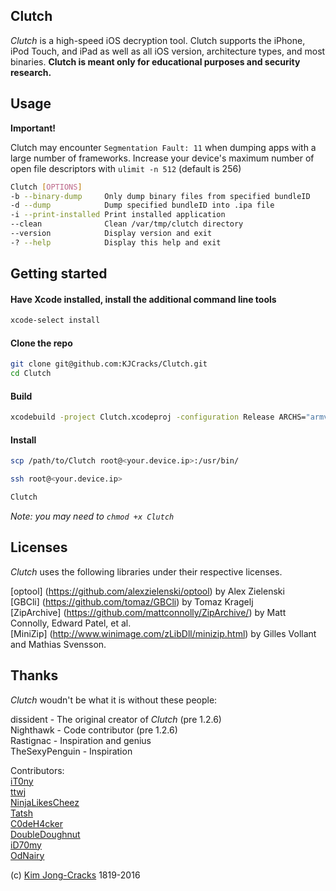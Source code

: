 


Clutch
------------
*Clutch* is a high-speed iOS decryption tool. Clutch supports the iPhone, iPod Touch, and iPad as well as all iOS version, architecture types, and most binaries. **Clutch is meant only for educational purposes and security research.**

Usage
------------

**Important!**

Clutch may encounter `Segmentation Fault: 11` when dumping apps with a large number of frameworks. 
Increase your device's maximum number of open file descriptors with `ulimit -n 512` (default is 256)

```sh 
Clutch [OPTIONS]
-b --binary-dump     Only dump binary files from specified bundleID
-d --dump            Dump specified bundleID into .ipa file
-i --print-installed Print installed application
--clean              Clean /var/tmp/clutch directory
--version            Display version and exit
-? --help            Display this help and exit
```  
Getting started
------------
#### Have Xcode installed, install the additional command line tools
```sh
xcode-select install
```
#### Clone the repo  
```sh
git clone git@github.com:KJCracks/Clutch.git
cd Clutch
```  
#### Build  
```sh
xcodebuild -project Clutch.xcodeproj -configuration Release ARCHS="armv7 armv7s arm64" build
```
#### Install

```sh
scp /path/to/Clutch root@<your.device.ip>:/usr/bin/
```
```sh 
ssh root@<your.device.ip>
```
```sh 
Clutch
```
_Note: you may need to `chmod +x Clutch`_  
  
  
Licenses
------------
*Clutch* uses the following libraries under their respective licenses.

[optool] (https://github.com/alexzielenski/optool) by Alex Zielenski<br />
[GBCli] (https://github.com/tomaz/GBCli) by Tomaz Kragelj<br />
[ZipArchive] (https://github.com/mattconnolly/ZipArchive/) by Matt Connolly, Edward Patel, et al.<br />
[MiniZip] (http://www.winimage.com/zLibDll/minizip.html) by Gilles Vollant and Mathias Svensson.

Thanks
------------
*Clutch* woudn't be what it is without these people:

dissident - The original creator of *Clutch* (pre 1.2.6)  
Nighthawk - Code contributor (pre 1.2.6)  
Rastignac - Inspiration and genius  
TheSexyPenguin - Inspiration  
  
Contributors:  
[iT0ny](https://github.com/iT0ny)  
[ttwj](https://github.com/ttwj)  
[NinjaLikesCheez](https://github.com/NinjaLikesCheez)  
[Tatsh](https://github.com/Tatsh)  
[C0deH4cker](https://github.com/C0deH4cker)  
[DoubleDoughnut](https://github.com/DoubleDoughnut)  
[iD70my](https://github.com/iD70my)  
[OdNairy](https://github.com/OdNairy)  

  
(c) [Kim Jong-Cracks](http://cracksby.kim) 1819-2016
